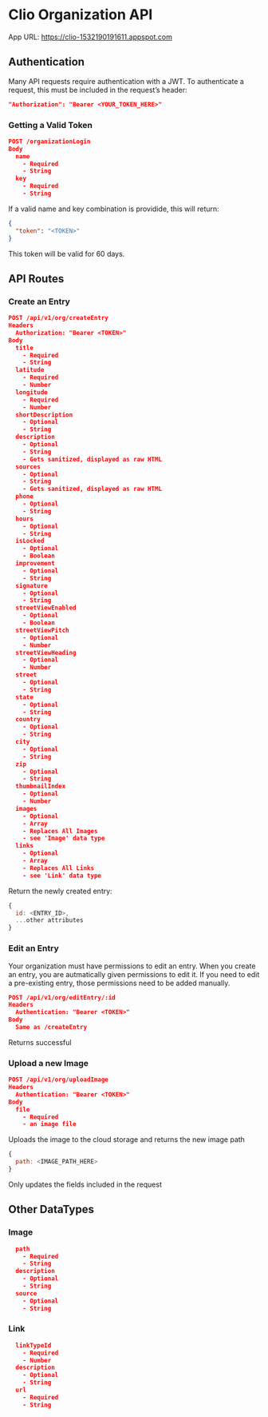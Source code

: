 # Clio Organization API

App URL: https://clio-1532190191611.appspot.com

## Authentication
Many API requests require authentication with a JWT. To authenticate a request, this must be included in the request’s header:

```json
"Authorization": "Bearer <YOUR_TOKEN_HERE>"

```

### Getting a Valid Token

```json
POST /organizationLogin
Body
  name
    - Required
    - String
  key
    - Required
    - String

```

If a valid name and key combination is providide, this will return:

```json
{
  "token": "<TOKEN>"
}

```

This token will be valid for 60 days.

## API Routes

### Create an Entry
```json
POST /api/v1/org/createEntry
Headers
  Authorization: "Bearer <TOKEN>"
Body
  title
    - Required
    - String
  latitude
    - Required
    - Number
  longitude
    - Required
    - Number
  shortDescription
    - Optional
    - String
  description
    - Optional
    - String
    - Gets sanitized, displayed as raw HTML
  sources
    - Optional
    - String
    - Gets sanitized, displayed as raw HTML
  phone
    - Optional
    - String
  hours
    - Optional
    - String
  isLocked
    - Optional
    - Boolean
  improvement
    - Optional
    - String
  signature
    - Optional
    - String
  streetViewEnabled
    - Optional
    - Boolean
  streetViewPitch
    - Optional
    - Number
  streetViewHeading
    - Optional
    - Number
  street
    - Optional
    - String
  state
    - Optional
    - String
  country
    - Optional
    - String
  city
    - Optional
    - String
  zip
    - Optional
    - String
  thumbnailIndex
    - Optional
    - Number
  images
    - Optional
    - Array
    - Replaces All Images
    - see 'Image' data type
  links
    - Optional
    - Array
    - Replaces All Links
    - see 'Link' data type

```

Return the newly created entry:
```js
{
  id: <ENTRY_ID>,
  ...other attributes
}

```

### Edit an Entry

Your organization must have permissions to edit an entry. When you create an entry, you are autmatically given permissions to edit it. If you need to edit a pre-existing entry, those permissions need to be added manually.

```json
POST /api/v1/org/editEntry/:id
Headers
  Authentication: "Bearer <TOKEN>"
Body
  Same as /createEntry

```

Returns successful

### Upload a new Image
```json
POST /api/v1/org/uploadImage
Headers
  Authentication: "Bearer <TOKEN>"
Body
  file
    - Required
    - an image file

```

Uploads the image to the cloud storage and returns the new image path
```js
{
  path: <IMAGE_PATH_HERE>
}

```

Only updates the fields included in the request

## Other DataTypes

### Image

```json
  path
    - Required
    - String
  description
    - Optional
    - String
  source
    - Optional
    - String

```

### Link

```json
  linkTypeId
    - Required
    - Number
  description
    - Optional
    - String
  url
    - Required
    - String

```
